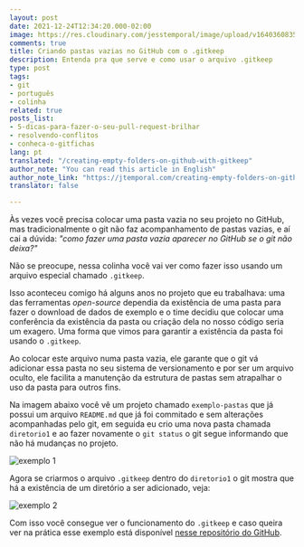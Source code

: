 ```yaml
---
layout: post
date: 2021-12-24T12:34:20.000-02:00
image: https://res.cloudinary.com/jesstemporal/image/upload/v1640360835/covers/colinha_igmf4s.png
comments: true
title: Criando pastas vazias no GitHub com o .gitkeep
description: Entenda pra que serve e como usar o arquivo .gitkeep
type: post
tags:
- git
- português
- colinha
related: true
posts_list:
- 5-dicas-para-fazer-o-seu-pull-request-brilhar
- resolvendo-conflitos
- conheca-o-gitfichas
lang: pt
translated: "/creating-empty-folders-on-github-with-gitkeep"
author_note: "You can read this article in English"
author_note_link: "https://jtemporal.com/creating-empty-folders-on-github-with-gitkeep"
translator: false

---
```

Às vezes você precisa colocar uma pasta vazia no seu projeto no GitHub, mas tradicionalmente o git não faz acompanhamento de pastas vazias, e aí cai a dúvida: _"como fazer uma pasta vazia aparecer no GitHub se o git não deixa?"_

Não se preocupe, nessa colinha você vai ver como fazer isso usando um arquivo especial chamado `.gitkeep`.

Isso aconteceu comigo há alguns anos no projeto que eu trabalhava: uma das ferramentas _open-source_ dependia da existência de uma pasta para fazer o download de dados de exemplo e o time decidiu que colocar uma conferência da existência da pasta ou criação dela no nosso código seria um exagero. Uma forma que vimos para garantir a existência da pasta foi usando o `.gitkeep`.

Ao colocar este arquivo numa pasta vazia, ele garante que o git vá adicionar essa pasta no seu sistema de versionamento e por ser um arquivo oculto, ele facilita a manutenção da estrutura de pastas sem atrapalhar o uso da pasta para outros fins.

Na imagem abaixo você vê um projeto chamado `exemplo-pastas` que já possui um arquivo `README.md` que já foi commitado e sem alterações acompanhadas pelo git, em seguida eu crio uma nova pasta chamada `diretorio1` e ao fazer novamente o `git status` o git segue informando que não há mudanças no projeto.

![exemplo 1](https://res.cloudinary.com/jesstemporal/image/upload/v1640360211/gitkeep-exemplo-fig-1_tsvwqh.png)

Agora se criarmos o arquivo `.gitkeep` dentro do `diretorio1` o git mostra que há a existência de um diretório a ser adicionado, veja:

![exemplo 2](https://res.cloudinary.com/jesstemporal/image/upload/v1640360212/gitkeep-exemplo-fig-2_etwfco.png)

Com isso você consegue ver o funcionamento do `.gitkeep` e caso queira ver na prática esse exemplo está disponível [nesse repositório do GitHub](https://github.com/jtemporal/exemplo-pastas).